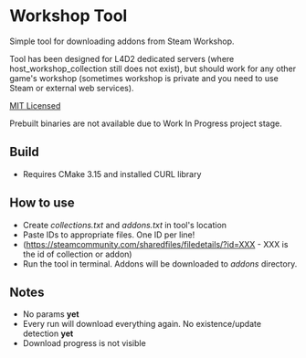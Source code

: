 # Workshop Tool

Simple tool for downloading addons from Steam Workshop.

Tool has been designed for L4D2 dedicated servers (where host_workshop_collection still does not exist), but should work for any other game's workshop (sometimes workshop is private and you need to use Steam or external web services).

[MIT Licensed](./LICENSE)

Prebuilt binaries are not available due to Work In Progress project stage.

## Build
- Requires CMake 3.15 and installed CURL library

## How to use
- Create *collections.txt* and *addons.txt* in tool's location
- Paste IDs to appropriate files. One ID per line!
- (https://steamcommunity.com/sharedfiles/filedetails/?id=XXX - XXX is the id of collection or addon)
- Run the tool in terminal. Addons will be downloaded to *addons* directory.

## Notes
- No params **yet**
- Every run will download everything again. No existence/update detection **yet**
- Download progress is not visible
